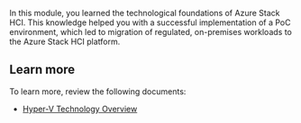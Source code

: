 In this module, you learned the technological foundations of Azure Stack HCI. This knowledge helped you with a successful implementation of a PoC environment, which led to migration of regulated, on-premises workloads to the Azure Stack HCI platform.

## Learn more

To learn more, review the following documents:

- [Hyper-V Technology Overview](https://docs.microsoft.com/en-us/windows-server/virtualization/hyper-v/hyper-v-technology-overview)